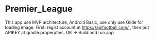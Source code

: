 # Premier_League
This app use MVP architecture, Android Basic, use only use Glide for loading image.
  First: regist account at https://apifootball.com/ , then put APIKEY at gradle.properpties, OK -> Build and run app
